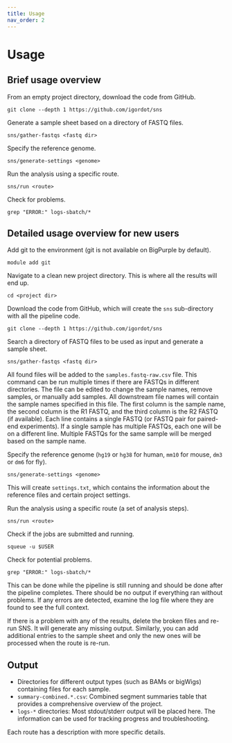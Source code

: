 ```yaml
---
title: Usage
nav_order: 2
---
```


# Usage

## Brief usage overview

From an empty project directory, download the code from GitHub.

```
git clone --depth 1 https://github.com/igordot/sns
```

Generate a sample sheet based on a directory of FASTQ files.

```
sns/gather-fastqs <fastq dir>
```

Specify the reference genome.

```
sns/generate-settings <genome>
```

Run the analysis using a specific route.

```
sns/run <route>
```

Check for problems.

```
grep "ERROR:" logs-sbatch/*
```

## Detailed usage overview for new users

Add git to the environment (git is not available on BigPurple by default).

```
module add git
```

Navigate to a clean new project directory. This is where all the results will end up.

```
cd <project dir>
```

Download the code from GitHub, which will create the `sns` sub-directory with all the pipeline code.

```
git clone --depth 1 https://github.com/igordot/sns
```

Search a directory of FASTQ files to be used as input and generate a sample sheet.

```
sns/gather-fastqs <fastq dir>
```

All found files will be added to the `samples.fastq-raw.csv` file.
This command can be run multiple times if there are FASTQs in different directories.
The file can be edited to change the sample names, remove samples, or manually add samples.
All downstream file names will contain the sample names specified in this file.
The first column is the sample name, the second column is the R1 FASTQ, and the third column is the R2 FASTQ (if available).
Each line contains a single FASTQ (or FASTQ pair for paired-end experiments).
If a single sample has multiple FASTQs, each one will be on a different line.
Multiple FASTQs for the same sample will be merged based on the sample name.

Specify the reference genome (`hg19` or `hg38` for human, `mm10` for mouse, `dm3` or `dm6` for fly).

```
sns/generate-settings <genome>
```

This will create `settings.txt`, which contains the information about the reference files and certain project settings.

Run the analysis using a specific route (a set of analysis steps).

```
sns/run <route>
```

Check if the jobs are submitted and running.

```
squeue -u $USER
```

Check for potential problems.

```
grep "ERROR:" logs-sbatch/*
```

This can be done while the pipeline is still running and should be done after the pipeline completes.
There should be no output if everything ran without problems.
If any errors are detected, examine the log file where they are found to see the full context.

If there is a problem with any of the results, delete the broken files and re-run SNS.
It will generate any missing output.
Similarly, you can add additional entries to the sample sheet and only the new ones will be processed when the route is re-run.

## Output

* Directories for different output types (such as BAMs or bigWigs) containing files for each sample.
* `summary-combined.*.csv`: Combined segment summaries table that provides a comprehensive overview of the project.
* `logs-*` directories: Most stdout/stderr output will be placed here. The information can be used for tracking progress and troubleshooting.

Each route has a description with more specific details.
